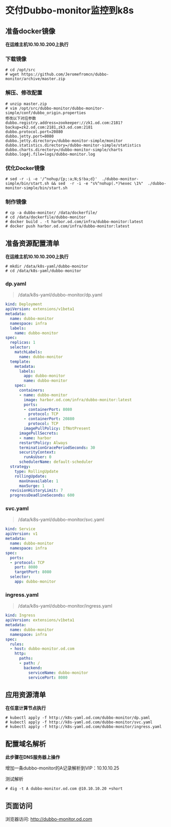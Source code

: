 # 交付Dubbo-monitor监控到k8s

## 准备docker镜像

**在运维主机10.10.10.200上执行**

### 下载镜像

```shell
# cd /opt/src
# wget https://github.com/Jeromefromcn/dubbo-monitor/archive/master.zip
```



### 解压、修改配置

```shell
# unzip master.zip
# vim /opt/src/dubbo-monitor/dubbo-monitor-simple/conf/dubbo_origin.properties
修改以下对应参数
dubbo.registry.address=zookeeper://zk1.od.com:2181?backup=zk2.od.com:2181,zk3.od.com:2181
dubbo.protocol.port=20880
dubbo.jetty.port=8080
dubbo.jetty.directory=/dubbo-monitor-simple/monitor
dubbo.statistics.directory=/dubbo-monitor-simple/statistics
dubbo.charts.directory=/dubbo-monitor-simple/charts
dubbo.log4j.file=logs/dubbo-monitor.log
```



### 优化Docker镜像

```shell
# sed -r -i -e '/^nohup/{p;:a;N;$!ba;d}'  ./dubbo-monitor-simple/bin/start.sh && sed  -r -i -e "s%^nohup(.*)%exec \1%"  ./dubbo-monitor-simple/bin/start.sh
```



### 制作镜像

```shell
# cp -a dubbo-monitor/ /data/dockerfile/
# cd /data/dockerfile/dubbo-monitor
# docker build . -t harbor.od.com/infra/dubbo-monitor:latest
# docker push harbor.od.com/infra/dubbo-monitor:latest
```



## 准备资源配置清单

**在运维主机10.10.10.200上执行**

```shell
# mkdir /data/k8s-yaml/dubbo-monitor
# cd /data/k8s-yaml/dubbo-monitor
```



### dp.yaml

> /data/k8s-yaml/dubbo-monitor/dp.yaml

```yaml
kind: Deployment
apiVersion: extensions/v1beta1
metadata:
  name: dubbo-monitor
  namespace: infra
  labels: 
    name: dubbo-monitor
spec:
  replicas: 1
  selector:
    matchLabels: 
      name: dubbo-monitor
  template:
    metadata:
      labels: 
        app: dubbo-monitor
        name: dubbo-monitor
    spec:
      containers:
      - name: dubbo-monitor
        image: harbor.od.com/infra/dubbo-monitor:latest
        ports:
        - containerPort: 8080
          protocol: TCP
        - containerPort: 20880
          protocol: TCP
        imagePullPolicy: IfNotPresent
      imagePullSecrets:
      - name: harbor
      restartPolicy: Always
      terminationGracePeriodSeconds: 30
      securityContext: 
        runAsUser: 0
      schedulerName: default-scheduler
  strategy:
    type: RollingUpdate
    rollingUpdate: 
      maxUnavailable: 1
      maxSurge: 1
  revisionHistoryLimit: 7
  progressDeadlineSeconds: 600
```



### svc.yaml

> /data/k8s-yaml/dubbo-monitor/svc.yaml

```yaml
kind: Service
apiVersion: v1
metadata: 
  name: dubbo-monitor
  namespace: infra
spec:
  ports:
  - protocol: TCP
    port: 8080
    targetPort: 8080
  selector: 
    app: dubbo-monitor
```



### ingress.yaml

>  /data/k8s-yaml/dubbo-monitor/ingress.yaml

```yaml
kind: Ingress
apiVersion: extensions/v1beta1
metadata: 
  name: dubbo-monitor
  namespace: infra
spec:
  rules:
  - host: dubbo-monitor.od.com
    http:
      paths:
      - path: /
        backend: 
          serviceName: dubbo-monitor
          servicePort: 8080
```



## 应用资源清单

**在任意计算节点执行**

```shell
# kubectl apply -f http://k8s-yaml.od.com/dubbo-monitor/dp.yaml
# kubectl apply -f http://k8s-yaml.od.com/dubbo-monitor/svc.yaml
# kubectl apply -f http://k8s-yaml.od.com/dubbo-monitor/ingress.yaml
```



## 配置域名解析

**此步骤在DNS服务器上操作**

增加一条dubbo-monitor的A记录解析到VIP：10.10.10.25

测试解析

```shell
# dig -t A dubbo-monitor.od.com @10.10.10.20 +short
```



## 页面访问

浏览器访问: http://dubbo-monitor.od.com